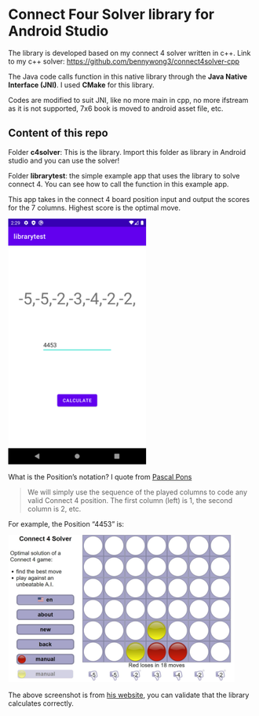 # Connect Four Solver library for Android Studio 

The library is developed based on my connect 4 solver written in c++. Link to my c++ solver: https://github.com/bennywong3/connect4solver-cpp

The Java code calls function in this native library through the **Java Native Interface (JNI)**. I used **CMake** for this library.

Codes are modified to suit JNI, like no more main in cpp, no more ifstream as it is not supported, 7x6 book is moved to android asset file, etc.



## Content of this repo
Folder **c4solver**: This is the library. Import this folder as library in Android studio and you can use the solver!

Folder **librarytest**: the simple example app that uses the library to solve connect 4. You can see how to call the function in this example app.

This app takes in the connect 4 board position input and output the scores for the 7 columns. Highest score is the optimal move.

<img src=example.png height="500">

What is the Position’s notation? I quote from [Pascal Pons](http://blog.gamesolver.org/solving-connect-four/02-test-protocol/)
> We will simply use the sequence of the played columns to code any valid Connect 4 position. The first column (left) is 1, the second column is 2, etc.

For example, the Position “4453” is:

<img src=website_example.jpg height="300">

The above screenshot is from [his website](https://connect4.gamesolver.org/?pos=4453), you can validate that the library calculates correctly.
